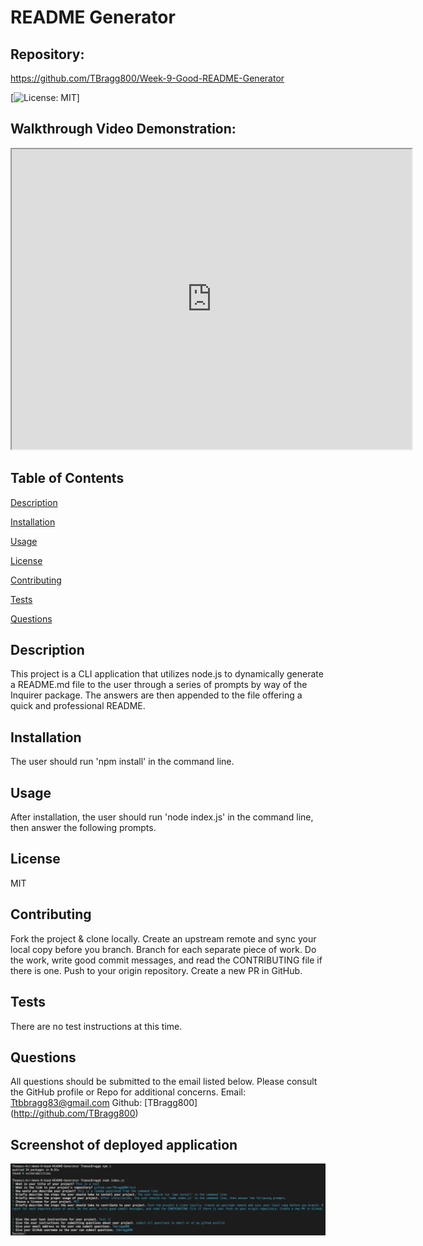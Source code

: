 # README Generator

##  Repository: 
https://github.com/TBragg800/Week-9-Good-README-Generator

[![License: MIT](https://img.shields.io/badge/License-MIT-brightgreen.svg)]

## Walkthrough Video Demonstration: 
<iframe src="https://drive.google.com/file/d/1Esq8COyBnG4Xt8idbjAS6_3jcxdqecAH/preview" width="640" height="480"></iframe>

## Table of Contents
  [Description](#Description)

  [Installation](#Installation)

  [Usage](#Usage)

  [License](#License)

  [Contributing](#Contributing)

  [Tests](#Tests)

  [Questions](#Questions)
  
## Description
  This project is a CLI application that utilizes node.js to dynamically generate a README.md file to the user through a series of prompts by way of  the Inquirer package. The answers are then appended to the file offering a quick and professional README.

## Installation
  The user should run 'npm install' in the command line.

## Usage
  After installation, the user should run 'node index.js' in the command line, then answer the following prompts.

## License
  MIT

## Contributing
  Fork the project & clone locally. Create an upstream remote and sync your local copy before you branch. Branch for each separate piece of work. Do the work, write good commit messages, and read the CONTRIBUTING file if there is one. Push to your origin repository. Create a new PR in GitHub.

## Tests
  There are no test instructions at this time.

## Questions
  All questions should be submitted to the email listed below. Please consult the GitHub profile or Repo for additional concerns. 
  Email: Ttbbragg83@gmail.com
  Github: [TBragg800] (http://github.com/TBragg800)

## Screenshot of deployed application
![](./utils/readMeGenScreenShot.png)
